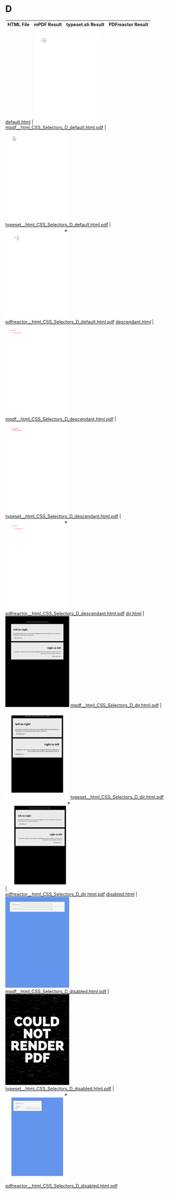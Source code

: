 
# D
HTML File | mPDF Result | typeset.sh Result | PDFreactor Result
------------ | ------------- | ------------- | -------------

[default.html](/html/CSS%20Selectors/D/default.html) | ![](result/mpdf__html_CSS_Selectors_D_default.html.png) [mpdf__html_CSS_Selectors_D_default.html.pdf](result/mpdf__html_CSS_Selectors_D_default.html.pdf) | ![](result/typeset__html_CSS_Selectors_D_default.html.png) [typeset__html_CSS_Selectors_D_default.html.pdf](result/typeset__html_CSS_Selectors_D_default.html.pdf) | ![](result/pdfreactor__html_CSS_Selectors_D_default.html.png) [pdfreactor__html_CSS_Selectors_D_default.html.pdf](result/pdfreactor__html_CSS_Selectors_D_default.html.pdf)
[descendant.html](/html/CSS%20Selectors/D/descendant.html) | ![](result/mpdf__html_CSS_Selectors_D_descendant.html.png) [mpdf__html_CSS_Selectors_D_descendant.html.pdf](result/mpdf__html_CSS_Selectors_D_descendant.html.pdf) | ![](result/typeset__html_CSS_Selectors_D_descendant.html.png) [typeset__html_CSS_Selectors_D_descendant.html.pdf](result/typeset__html_CSS_Selectors_D_descendant.html.pdf) | ![](result/pdfreactor__html_CSS_Selectors_D_descendant.html.png) [pdfreactor__html_CSS_Selectors_D_descendant.html.pdf](result/pdfreactor__html_CSS_Selectors_D_descendant.html.pdf)
[dir.html](/html/CSS%20Selectors/D/dir.html) | ![](result/mpdf__html_CSS_Selectors_D_dir.html.png) [mpdf__html_CSS_Selectors_D_dir.html.pdf](result/mpdf__html_CSS_Selectors_D_dir.html.pdf) | ![](result/typeset__html_CSS_Selectors_D_dir.html.png) [typeset__html_CSS_Selectors_D_dir.html.pdf](result/typeset__html_CSS_Selectors_D_dir.html.pdf) | ![](result/pdfreactor__html_CSS_Selectors_D_dir.html.png) [pdfreactor__html_CSS_Selectors_D_dir.html.pdf](result/pdfreactor__html_CSS_Selectors_D_dir.html.pdf)
[disabled.html](/html/CSS%20Selectors/D/disabled.html) | ![](result/mpdf__html_CSS_Selectors_D_disabled.html.png) [mpdf__html_CSS_Selectors_D_disabled.html.pdf](result/mpdf__html_CSS_Selectors_D_disabled.html.pdf) | ![](result/typeset__html_CSS_Selectors_D_disabled.html.png) [typeset__html_CSS_Selectors_D_disabled.html.pdf](result/typeset__html_CSS_Selectors_D_disabled.html.pdf) | ![](result/pdfreactor__html_CSS_Selectors_D_disabled.html.png) [pdfreactor__html_CSS_Selectors_D_disabled.html.pdf](result/pdfreactor__html_CSS_Selectors_D_disabled.html.pdf)
